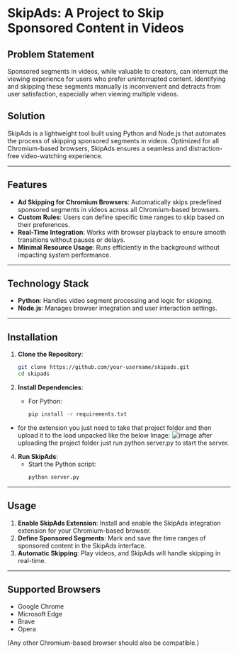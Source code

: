 # SkipAds: A Project to Skip Sponsored Content in Videos  

## Problem Statement  

Sponsored segments in videos, while valuable to creators, can interrupt the viewing experience for users who prefer uninterrupted content. Identifying and skipping these segments manually is inconvenient and detracts from user satisfaction, especially when viewing multiple videos.  

## Solution  

SkipAds is a lightweight tool built using Python and Node.js that automates the process of skipping sponsored segments in videos. Optimized for all Chromium-based browsers, SkipAds ensures a seamless and distraction-free video-watching experience.  

---  

## Features  

- **Ad Skipping for Chromium Browsers**: Automatically skips predefined sponsored segments in videos across all Chromium-based browsers.  
- **Custom Rules**: Users can define specific time ranges to skip based on their preferences.  
- **Real-Time Integration**: Works with browser playback to ensure smooth transitions without pauses or delays.  
- **Minimal Resource Usage**: Runs efficiently in the background without impacting system performance.  

---  

## Technology Stack  

- **Python**: Handles video segment processing and logic for skipping.  
- **Node.js**: Manages browser integration and user interaction settings.  

---  

## Installation  

1. **Clone the Repository**:  
   ```bash  
   git clone https://github.com/your-username/skipads.git  
   cd skipads  
   ```  

2. **Install Dependencies**:  
   - For Python:  
     ```bash  
     pip install -r requirements.txt  
     ```
  - for the extension you just need to take that project folder and then upload it to the load unpacked like the below Image:
   ![image](https://github.com/user-attachments/assets/9b7b25b2-1b93-44f0-a4d0-bcd47e8ca4a5)
    after uploading the project folder just run python server.py to start the server.

4. **Run SkipAds**:  
   - Start the Python script:  
     ```bash  
     python server.py  
     ```
---  

## Usage  

1. **Enable SkipAds Extension**: Install and enable the SkipAds integration extension for your Chromium-based browser.  
2. **Define Sponsored Segments**: Mark and save the time ranges of sponsored content in the SkipAds interface.  
3. **Automatic Skipping**: Play videos, and SkipAds will handle skipping in real-time.  

---  

## Supported Browsers  

- Google Chrome  
- Microsoft Edge  
- Brave  
- Opera  

(Any other Chromium-based browser should also be compatible.)  
